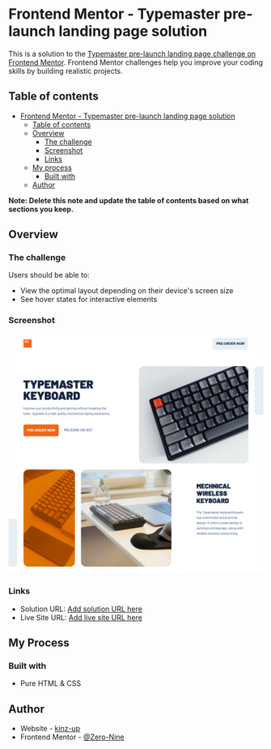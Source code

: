 # Frontend Mentor - Typemaster pre-launch landing page solution

This is a solution to the [Typemaster pre-launch landing page challenge on Frontend Mentor](). Frontend Mentor challenges help you improve your coding skills by building realistic projects.

## Table of contents

- [Frontend Mentor - Typemaster pre-launch landing page solution](#frontend-mentor---typemaster-pre-launch-landing-page-solution)
  - [Table of contents](#table-of-contents)
  - [Overview](#overview)
    - [The challenge](#the-challenge)
    - [Screenshot](#screenshot)
    - [Links](#links)
  - [My process](#my-process)
    - [Built with](#built-with)
  - [Author](#author)

**Note: Delete this note and update the table of contents based on what sections you keep.**

## Overview

### The challenge

Users should be able to:

- View the optimal layout depending on their device's screen size
- See hover states for interactive elements

### Screenshot

![](./preview.png)

### Links

- Solution URL: [Add solution URL here](https://github.com/KINZ-UP/Typemaster-landing-page)
- Live Site URL: [Add live site URL here](https://kinz-up.github.io/Typemaster-landing-page//)

## My Process

### Built with

- Pure HTML & CSS

## Author

- Website - [kinz-up](http://blog.kinzup.com/about)
- Frontend Mentor - [@Zero-Nine](https://www.frontendmentor.io/profile/KINZ-UP)
